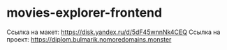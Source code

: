 # movies-explorer-frontend

Ссылка на макет: https://disk.yandex.ru/d/5dF45wnnNk4CEQ
Ссылка на проект: https://diplom.bulmarik.nomoredomains.monster